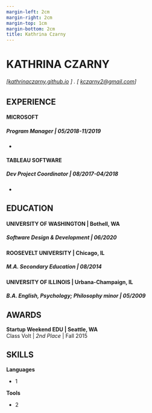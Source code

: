 ```yaml
---
margin-left: 2cm
margin-right: 2cm
margin-top: 1cm
margin-bottom: 2cm
title: Kathrina Czarny
---
```


KATHRINA CZARNY
================
###### [[kathrinaczarny.github.io](http://kathrinaczarny.github.io) ] . [ kczarny2@gmail.com]


## EXPERIENCE

#### MICROSOFT 
##### **Program Manager** | _05/2018-11/2019_

* 


#### TABLEAU SOFTWARE 
##### **Dev Project Coordinator** | _08/2017-04/2018_

* 


## EDUCATION

#### UNIVERSITY OF WASHINGTON | Bothell, WA 
##### **Software Design & Development** | _06/2020_           


#### ROOSEVELT UNIVERSITY | Chicago, IL
##### **M.A. Secondary Education** | _08/2014_      
    
#### UNIVERSITY OF ILLINOIS | Urbana-Champaign, IL
##### **B.A. English, Psychology; Philosophy minor** | _05/2009_    


## AWARDS
**Startup Weekend EDU | Seattle, WA**   
Class Volt | _2nd Place_ | Fall 2015    


## SKILLS

**Languages**
*   1

**Tools**
*	2


